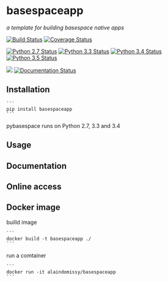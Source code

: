 # basespaceapp
 *a template for building basespace native apps*


 [![Build Status](https://travis-ci.org/alaindomissy/pycrispr.svg?branch=master)](https://travis-ci.org/alaindomissy/basespaceapp)
 [![Coverage Status](https://coveralls.io/repos/github/alaindomissy/basespaceapp/badge.svg?branch=master)](https://coveralls.io/github/alaindomissy/basespaceapp?branch=master)
 
 [![Python 2.7 Status](https://img.shields.io/badge/Python-2.7-brightgreen.svg)](https://img.shields.io/badge/Python-2.7-blue.svg)
 [![Python 3.3 Status](https://img.shields.io/badge/Python-3.3-brightgreen.svg)](https://img.shields.io/badge/Python-3.3-blue.svg)
 [![Python 3.4 Status](https://img.shields.io/badge/Python-3.4-brightgreen.svg)](https://img.shields.io/badge/Python-3.4-blue.svg)
 [![Python 3.5 Status](https://img.shields.io/badge/Python-3.5-brightgreen.svg)](https://img.shields.io/badge/Python-3.5-blue.svg)
 
 [![](https://badge.imagelayers.io/alaindomissy/docker-basespace-advanced-native-app:latest.svg)](https://imagelayers.io/?images=alaindomissy/docker-basespace-advanced-native-app:latest 'Get your own badge on imagelayers.io')
 [![Documentation Status](https://readthedocs.org/projects/basespaceapp/badge/?version=latest)](http://readthedocs.org/docs/basespaceapp/en/latest/?badge=latest)

## Installation

    ```
    pip install basespaceapp
    ```
pybasespace runs on Python 2.7, 3.3 and 3.4
 
## Usage

 
## Documentation


## Online access


## Docker image
 
builld image
    
    ```
    docker build -t basespaceapp ./
    ```
 
run a comtainer
    
    ```
    docker run -it alaindomissy/basespaceapp
    ```
